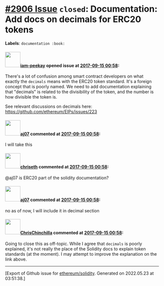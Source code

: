 # [\#2906 Issue](https://github.com/ethereum/solidity/issues/2906) `closed`: Documentation: Add docs on decimals for ERC20 tokens
**Labels**: `documentation :book:`


#### <img src="https://avatars.githubusercontent.com/u/5421194?u=03e2fb27a11af603e90578fba58d9226c12d870c&v=4" width="50">[iam-peekay](https://github.com/iam-peekay) opened issue at [2017-09-15 00:58](https://github.com/ethereum/solidity/issues/2906):

There's a lot of confusion among smart contract developers on what exactly the `decimals` means with the ERC20 token standard. It's a foreign concept that is poorly named. We need to add documentation explaining that "decimals" is related to the divisibility of the token, and the number is how divisible the token is.

See relevant discussions on decimals here: 
https://github.com/ethereum/EIPs/issues/223 

#### <img src="https://avatars.githubusercontent.com/u/9623159?v=4" width="50">[aj07](https://github.com/aj07) commented at [2017-09-15 00:58](https://github.com/ethereum/solidity/issues/2906#issuecomment-383282701):

I will take this

#### <img src="https://avatars.githubusercontent.com/u/9073706?v=4" width="50">[chriseth](https://github.com/chriseth) commented at [2017-09-15 00:58](https://github.com/ethereum/solidity/issues/2906#issuecomment-383493127):

@aj07 is ERC20 part of the solidity documentation?

#### <img src="https://avatars.githubusercontent.com/u/9623159?v=4" width="50">[aj07](https://github.com/aj07) commented at [2017-09-15 00:58](https://github.com/ethereum/solidity/issues/2906#issuecomment-383495516):

no as of now, I will include it in decimal section

#### <img src="https://avatars.githubusercontent.com/u/42080?u=37db5129c5c71d0293952c8a1a2ef1c181e0e1d6&v=4" width="50">[ChrisChinchilla](https://github.com/ChrisChinchilla) commented at [2017-09-15 00:58](https://github.com/ethereum/solidity/issues/2906#issuecomment-504940855):

Going to close this as off-topic. While I agree that `decimals` is poorly explained, it's not really the place of the Solidity docs to explain token standards (at the moment). I may attempt to improve the explanation on the link above.


-------------------------------------------------------------------------------



[Export of Github issue for [ethereum/solidity](https://github.com/ethereum/solidity). Generated on 2022.05.23 at 03:51:38.]
